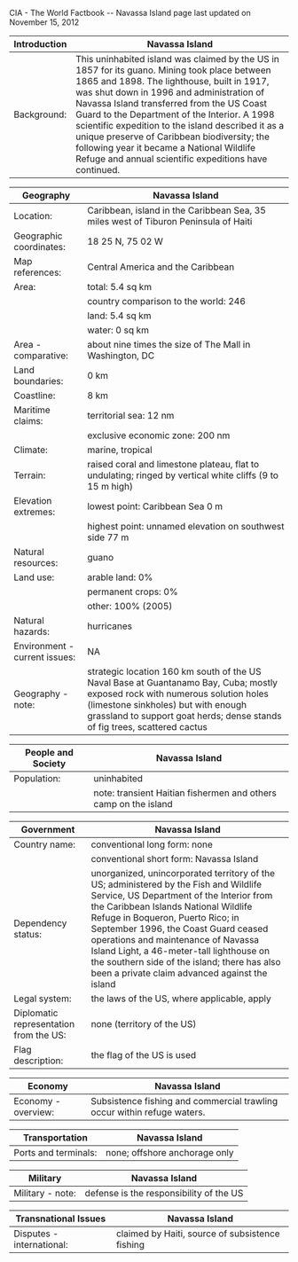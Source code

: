 CIA - The World Factbook -- Navassa Island
page last updated on November 15, 2012


| Introduction | Navassa Island |
| --- | --- |
| Background: | This uninhabited island was claimed by the US in 1857 for its guano. Mining took place between 1865 and 1898. The lighthouse, built in 1917, was shut down in 1996 and administration of Navassa Island transferred from the US Coast Guard to the Department of the Interior. A 1998 scientific expedition to the island described it as a unique preserve of Caribbean biodiversity; the following year it became a National Wildlife Refuge and annual scientific expeditions have continued. |


| Geography | Navassa Island |
| --- | --- |
| Location: | Caribbean, island in the Caribbean Sea, 35 miles west of Tiburon Peninsula of Haiti |
| Geographic coordinates: | 18 25 N, 75 02 W |
| Map references: | Central America and the Caribbean |
| Area: | total: 5.4 sq km |
| | country comparison to the world: 246 |
| | land: 5.4 sq km |
| | water: 0 sq km |
| Area - comparative: | about nine times the size of The Mall in Washington, DC |
| Land boundaries: | 0 km |
| Coastline: | 8 km |
| Maritime claims: | territorial sea: 12 nm |
| | exclusive economic zone: 200 nm |
| Climate: | marine, tropical |
| Terrain: | raised coral and limestone plateau, flat to undulating; ringed by vertical white cliffs (9 to 15 m high) |
| Elevation extremes: | lowest point: Caribbean Sea 0 m |
| | highest point: unnamed elevation on southwest side 77 m |
| Natural resources: | guano |
| Land use: | arable land: 0% |
| | permanent crops: 0% |
| | other: 100% (2005) |
| Natural hazards: | hurricanes |
| Environment - current issues: | NA |
| Geography - note: | strategic location 160 km south of the US Naval Base at Guantanamo Bay, Cuba; mostly exposed rock with numerous solution holes (limestone sinkholes) but with enough grassland to support goat herds; dense stands of fig trees, scattered cactus |


| People and Society | Navassa Island |
| --- | --- |
| Population: | uninhabited |
| | note: transient Haitian fishermen and others camp on the island |


| Government | Navassa Island |
| --- | --- |
| Country name: | conventional long form: none |
| | conventional short form: Navassa Island |
| Dependency status: | unorganized, unincorporated territory of the US; administered by the Fish and Wildlife Service, US Department of the Interior from the Caribbean Islands National Wildlife Refuge in Boqueron, Puerto Rico; in September 1996, the Coast Guard ceased operations and maintenance of Navassa Island Light, a 46-meter-tall lighthouse on the southern side of the island; there has also been a private claim advanced against the island |
| Legal system: | the laws of the US, where applicable, apply |
| Diplomatic representation from the US: | none (territory of the US) |
| Flag description: | the flag of the US is used |


| Economy | Navassa Island |
| --- | --- |
| Economy - overview: | Subsistence fishing and commercial trawling occur within refuge waters. |


| Transportation | Navassa Island |
| --- | --- |
| Ports and terminals: | none; offshore anchorage only |


| Military | Navassa Island |
| --- | --- |
| Military - note: | defense is the responsibility of the US |


| Transnational Issues | Navassa Island |
| --- | --- |
| Disputes - international: | claimed by Haiti, source of subsistence fishing |

